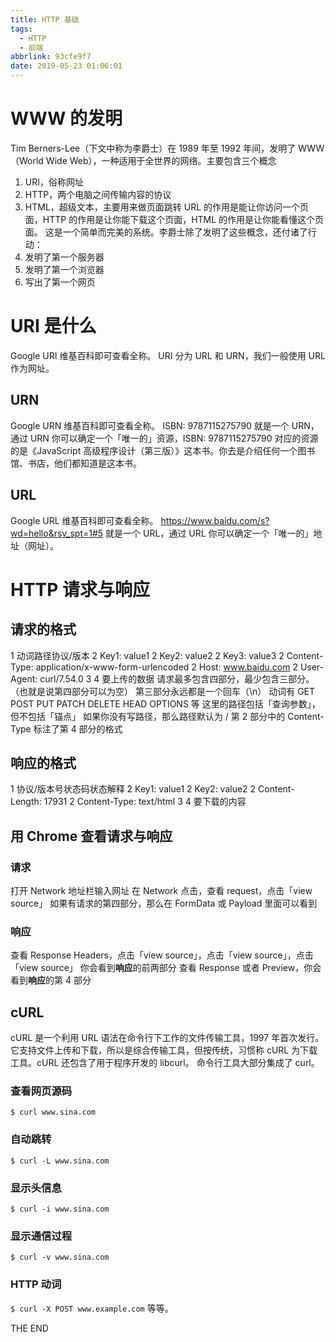 ```yaml
---
title: HTTP 基础
tags:
  - HTTP
  - 前端
abbrlink: 93cfe9f7
date: 2019-05-23 01:06:01
---
```


# WWW 的发明

Tim Berners-Lee（下文中称为李爵士）在 1989 年至 1992 年间，发明了 WWW（World Wide Web），一种适用于全世界的网络。主要包含三个概念

1. URI，俗称网址
2. HTTP，两个电脑之间传输内容的协议
3. HTML，超级文本，主要用来做页面跳转
   URL 的作用是能让你访问一个页面，HTTP 的作用是让你能下载这个页面，HTML 的作用是让你能看懂这个页面。
   这是一个简单而完美的系统。李爵士除了发明了这些概念，还付诸了行动：
4. 发明了第一个服务器
5. 发明了第一个浏览器
6. 写出了第一个网页

<!-- more -->

# URI 是什么

Google URI 维基百科即可查看全称。
URI 分为 URL 和 URN，我们一般使用 URL 作为网址。

## URN

Google URN 维基百科即可查看全称。
ISBN: 9787115275790 就是一个 URN，通过 URN 你可以确定一个「唯一的」资源，ISBN: 9787115275790 对应的资源的是《JavaScript 高级程序设计（第三版）》这本书。你去是介绍任何一个图书馆、书店，他们都知道是这本书。

## URL

Google URL 维基百科即可查看全称。
https://www.baidu.com/s?wd=hello&rsv_spt=1#5 就是一个 URL，通过 URL 你可以确定一个「唯一的」地址（网址）。

# HTTP 请求与响应

## 请求的格式

1 动词路径协议/版本
2 Key1: value1
2 Key2: value2
2 Key3: value3
2 Content-Type: application/x-www-form-urlencoded
2 Host: www.baidu.com
2 User-Agent: curl/7.54.0
3
4 要上传的数据
请求最多包含四部分，最少包含三部分。（也就是说第四部分可以为空）
第三部分永远都是一个回车（\n）
动词有 GET POST PUT PATCH DELETE HEAD OPTIONS 等
这里的路径包括「查询参数」，但不包括「锚点」
如果你没有写路径，那么路径默认为 /
第 2 部分中的 Content-Type 标注了第 4 部分的格式

## 响应的格式

1 协议/版本号状态码状态解释
2 Key1: value1
2 Key2: value2
2 Content-Length: 17931
2 Content-Type: text/html
3
4 要下载的内容

## 用 Chrome 查看请求与响应

### 请求

打开 Network
地址栏输入网址
在 Network 点击，查看 request，点击「view source」
如果有请求的第四部分，那么在 FormData 或 Payload 里面可以看到

### 响应

查看 Response Headers，点击「view source」，点击「view source」，点击「view source」
你会看到**响应**的前两部分
查看 Response 或者 Preview，你会看到**响应**的第 4 部分

## cURL

cURL 是一个利用 URL 语法在命令行下工作的文件传输工具，1997 年首次发行。
它支持文件上传和下载，所以是综合传输工具，但按传统，习惯称 cURL 为下载工具。cURL 还包含了用于程序开发的 libcurl。
命令行工具大部分集成了 curl。

### 查看网页源码

`$ curl www.sina.com`

### 自动跳转

`$ curl -L www.sina.com`

### 显示头信息

`$ curl -i www.sina.com`

### 显示通信过程

`$ curl -v www.sina.com`

### HTTP 动词

`$ curl -X POST www.example.com`
等等。

THE END
